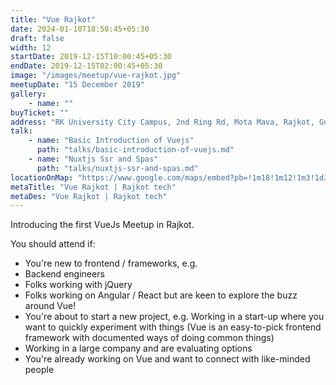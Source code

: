 ```yaml
---
title: "Vue Rajkot"
date: 2024-01-10T18:50:45+05:30
draft: false
width: 12
startDate: 2019-12-15T10:00:45+05:30
endDate: 2019-12-15T02:00:45+05:30
image: "/images/meetup/vue-rajkot.jpg"
meetupDate: "15 December 2019"
gallery:
    - name: ""
buyTicket: ""
address: "RK University City Campus, 2nd Ring Rd, Mota Mava, Rajkot, Gujarat 360005, India"
talk: 
    - name: "Basic Introduction of Vuejs"
      path: "talks/basic-introduction-of-vuejs.md"
    - name: "Nuxtjs Ssr and Spas"
      path: "talks/nuxtjs-ssr-and-spas.md"
locationOnMap: "https://www.google.com/maps/embed?pb=!1m18!1m12!1m3!1d3692.4238969546304!2d70.75028447511475!3d22.261926944285523!2m3!1f0!2f0!3f0!3m2!1i1024!2i768!4f13.1!3m3!1m2!1s0x3959cbaf9787c173%3A0x8f107a3a70a8ad61!2sRK%20University%20City%20Campus!5e0!3m2!1sen!2sin!4v1704881177360!5m2!1sen!2sin"    
metaTitle: "Vue Rajkot | Rajkot tech"
metaDes: "Vue Rajkot | Rajkot tech"
---
```


Introducing the first VueJs Meetup in Rajkot.



You should attend if:

- You're new to frontend / frameworks, e.g.
- Backend engineers
- Folks working with jQuery
- Folks working on Angular / React but are keen to explore the buzz around Vue!
- You're about to start a new project, e.g.
  Working in a start-up where you want to quickly experiment with things (Vue is an easy-to-pick frontend framework with documented ways of doing common things)
- Working in a large company and are evaluating options
- You're already working on Vue and want to connect with like-minded people
